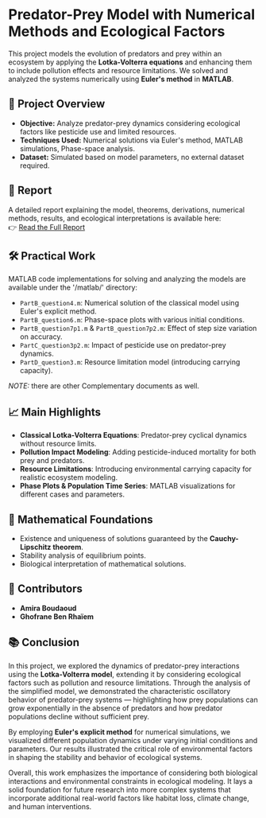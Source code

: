 # Predator-Prey Model with Numerical Methods and Ecological Factors

This project models the evolution of predators and prey within an ecosystem by applying the **Lotka-Volterra equations** and enhancing them to include pollution effects and resource limitations. We solved and analyzed the systems numerically using **Euler's method** in **MATLAB**.

## 📖 Project Overview
- **Objective:** Analyze predator-prey dynamics considering ecological factors like pesticide use and limited resources.
- **Techniques Used:** Numerical solutions via Euler's method, MATLAB simulations, Phase-space analysis.
- **Dataset:** Simulated based on model parameters, no external dataset required.

## 📑 Report
A detailed report explaining the model, theorems, derivations, numerical methods, results, and ecological interpretations is available here:  
👉 [Read the Full Report](./report/Predator-Prey-Model-Numerical-Analysis_report.pdf)

## 🛠️ Practical Work
MATLAB code implementations for solving and analyzing the models are available under the '/matlab/' directory:
- `PartB_question4.m`: Numerical solution of the classical model using Euler's explicit method.
- `PartB_question6.m`: Phase-space plots with various initial conditions.
- `PartB_question7p1.m` & `PartB_question7p2.m`: Effect of step size variation on accuracy.
- `PartC_question3p2.m`: Impact of pesticide use on predator-prey dynamics.
- `PartD_question3.m`: Resource limitation model (introducing carrying capacity).

*NOTE:* there are other Complementary documents as well. 

## 📈 Main Highlights
- **Classical Lotka-Volterra Equations**: Predator-prey cyclical dynamics without resource limits.
- **Pollution Impact Modeling**: Adding pesticide-induced mortality for both prey and predators.
- **Resource Limitations**: Introducing environmental carrying capacity for realistic ecosystem modeling.
- **Phase Plots & Population Time Series**: MATLAB visualizations for different cases and parameters.



## 🌟 Mathematical Foundations
- Existence and uniqueness of solutions guaranteed by the **Cauchy-Lipschitz theorem**.
- Stability analysis of equilibrium points.
- Biological interpretation of mathematical solutions.

## 👥 Contributors
- **Amira Boudaoud**
- **Ghofrane Ben Rhaïem**

## 📚 Conclusion

In this project, we explored the dynamics of predator-prey interactions using the **Lotka-Volterra model**, extending it by considering ecological factors such as pollution and resource limitations. Through the analysis of the simplified model, we demonstrated the characteristic oscillatory behavior of predator-prey systems — highlighting how prey populations can grow exponentially in the absence of predators and how predator populations decline without sufficient prey.

By employing **Euler's explicit method** for numerical simulations, we visualized different population dynamics under varying initial conditions and parameters. Our results illustrated the critical role of environmental factors in shaping the stability and behavior of ecological systems.

Overall, this work emphasizes the importance of considering both biological interactions and environmental constraints in ecological modeling. It lays a solid foundation for future research into more complex systems that incorporate additional real-world factors like habitat loss, climate change, and human interventions.


